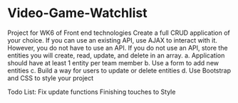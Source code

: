 # Video-Game-Watchlist
Project for WK6 of Front end technologies
Create a full CRUD application of your choice. If you can use an existing API, use AJAX to interact with it. However, you do not have to use an API. If you do not use an API, store the entities you will create, read, update, and delete in an array.
a.	Application should have at least 1 entity per team member
b.	Use a form to add new entities
c.	Build a way for users to update or delete entities
d.	Use Bootstrap and CSS to style your project

Todo List:
Fix update functions
Finishing touches to Style

